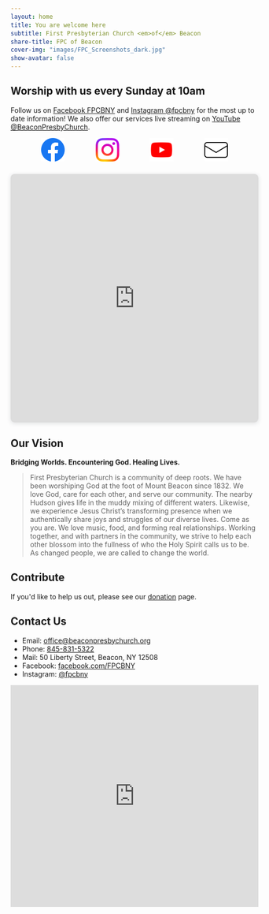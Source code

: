 ```yaml
---
layout: home
title: You are welcome here
subtitle: First Presbyterian Church <em>of</em> Beacon
share-title: FPC of Beacon
cover-img: "images/FPC_Screenshots_dark.jpg"
show-avatar: false
---
```


## Worship with us every Sunday at 10am

Follow us on [Facebook FPCBNY](http://facebook.com/FPCBNY) and [Instagram @fpcbny](https://www.instagram.com/fpcbny/) for the most up to date information! 
We also offer our services live streaming on [YouTube @BeaconPresbyChurch](http://youtube.com/user/BeaconPresbyChurch).

<div style="display:flex; justify-content:space-evenly;">
<a href="http://facebook.com/FPCBNY"><img src="images/facebook_icon_48.png" title="Facebook FPCBNY"></a>
<a href="https://www.instagram.com/fpcbny/"><img src="images/instagram_icon_48.png" title="Instagram @fpcbny"></a>
<a href="http://youtube.com/user/BeaconPresbyChurch"><img src="images/youtube_icon_48.png" title="YouTube @BeaconPresbyChurch"></a>
<a href="mailto:office@beaconpresbychurch.org"><img src="images/email_outline_icon_48.png" title="Email us"></a>
</div>

<div style="position: relative; width: 100%; height: 0; padding-top: 100.0000%;
 padding-bottom: 0; box-shadow: 0 2px 8px 0 rgba(63,69,81,0.16); margin-top: 1.6em; margin-bottom: 0.9em; overflow: hidden;
 border-radius: 8px; will-change: transform;">
  <iframe loading="lazy" style="position: absolute; width: 100%; height: 100%; top: 0; left: 0; border: none; padding: 0;margin: 0;"
    src="https:&#x2F;&#x2F;www.canva.com&#x2F;design&#x2F;DAGRBV6124A&#x2F;XPak9G6h3z5bUSBKT_N9Lw&#x2F;view?embed" allowfullscreen="allowfullscreen" allow="fullscreen">
  </iframe>
</div>


## Our Vision

**Bridging Worlds. Encountering God. Healing Lives.** 

> First Presbyterian Church is a community of deep roots. We have been worshiping God at the foot of Mount Beacon since 1832. We love God, care for each other, and serve our community. The nearby Hudson gives life in the muddy mixing of different waters. Likewise, we experience Jesus Christ’s transforming presence when we authentically share joys and struggles of our diverse lives. Come as you are. We love music, food, and forming real relationships. Working together, and with partners in the community, we strive to help each other blossom into the fullness of who the Holy Spirit calls us to be. As changed people, we are called to change the world.

## Contribute

If you'd like to help us out, please see our [donation](donate.md) page.

## Contact Us

* Email: [office@beaconpresbychurch.org](mailto:office@beaconpresbychurch.org)
* Phone: [845-831-5322](tel:845-831-5322)
* Mail: 50 Liberty Street, Beacon, NY 12508
* Facebook: [facebook.com/FPCBNY](http://facebook.com/FPCBNY)
* Instagram: [@fpcbny](https://www.instagram.com/fpcbny/)

<iframe src="https://www.google.com/maps/embed?pb=!1m18!1m12!1m3!1d2988.0777741135653!2d-73.9623172846394!3d41.50258937925374!2m3!1f0!2f0!3f0!3m2!1i1024!2i768!4f13.1!3m3!1m2!1s0x89dd3167534c09f1%3A0x9c65275fc9d5213c!2sFirst%20Presbyterian%20Church!5e0!3m2!1sen!2sus!4v1585499610358!5m2!1sen!2sus" width="100%" height="450" frameborder="0" style="border:0;" allowfullscreen="" aria-hidden="false" tabindex="0"></iframe>
